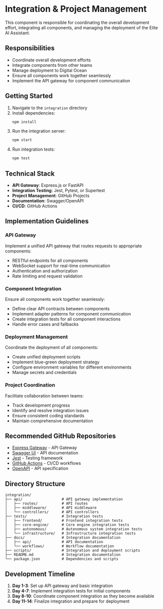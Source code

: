 # Integration & Project Management

This component is responsible for coordinating the overall development effort, integrating all components, and managing the deployment of the Elite AI Assistant.

## Responsibilities

- Coordinate overall development efforts
- Integrate components from other teams
- Manage deployment to Digital Ocean
- Ensure all components work together seamlessly
- Implement the API gateway for component communication

## Getting Started

1. Navigate to the `integration` directory
2. Install dependencies:
   ```bash
   npm install
   ```
3. Run the integration server:
   ```bash
   npm start
   ```
4. Run integration tests:
   ```bash
   npm test
   ```

## Technical Stack

- **API Gateway**: Express.js or FastAPI
- **Integration Testing**: Jest, Pytest, or Supertest
- **Project Management**: GitHub Projects
- **Documentation**: Swagger/OpenAPI
- **CI/CD**: GitHub Actions

## Implementation Guidelines

### API Gateway

Implement a unified API gateway that routes requests to appropriate components:

- RESTful endpoints for all components
- WebSocket support for real-time communication
- Authentication and authorization
- Rate limiting and request validation

### Component Integration

Ensure all components work together seamlessly:

- Define clear API contracts between components
- Implement adapter patterns for component communication
- Create integration tests for all component interactions
- Handle error cases and fallbacks

### Deployment Management

Coordinate the deployment of all components:

- Create unified deployment scripts
- Implement blue-green deployment strategy
- Configure environment variables for different environments
- Manage secrets and credentials

### Project Coordination

Facilitate collaboration between teams:

- Track development progress
- Identify and resolve integration issues
- Ensure consistent coding standards
- Maintain comprehensive documentation

## Recommended GitHub Repositories

- [Express Gateway](https://github.com/ExpressGateway/express-gateway) - API Gateway
- [Swagger UI](https://github.com/swagger-api/swagger-ui) - API documentation
- [Jest](https://github.com/facebook/jest) - Testing framework
- [GitHub Actions](https://github.com/features/actions) - CI/CD workflows
- [OpenAPI](https://github.com/OAI/OpenAPI-Specification) - API specification

## Directory Structure

```
integration/
├── api/                  # API gateway implementation
│   ├── routes/           # API routes
│   ├── middleware/       # API middleware
│   └── controllers/      # API controllers
├── tests/                # Integration tests
│   ├── frontend/         # Frontend integration tests
│   ├── core-engine/      # Core engine integration tests
│   ├── autonomous/       # Autonomous system integration tests
│   └── infrastructure/   # Infrastructure integration tests
├── docs/                 # Integration documentation
│   ├── api/              # API documentation
│   └── workflows/        # Workflow documentation
├── scripts/              # Integration and deployment scripts
├── README.md             # Integration documentation
└── package.json          # Dependencies and scripts
```

## Development Timeline

1. **Day 1-3**: Set up API gateway and basic integration
2. **Day 4-7**: Implement integration tests for initial components
3. **Day 8-10**: Coordinate component integration as they become available
4. **Day 11-14**: Finalize integration and prepare for deployment
